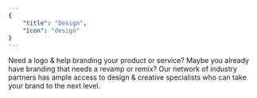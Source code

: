```yaml
---
{
	"title": "Design",
	"icon": "design"
}
---
```


Need a logo & help branding your product or service? Maybe you already have branding that needs a revamp or remix? Our network of industry partners has ample access to design & creative specialists who can take your brand to the next level.
